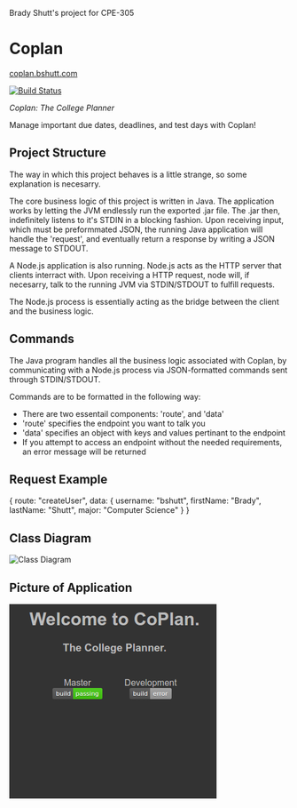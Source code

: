 Brady Shutt's project for CPE-305


# Coplan

[coplan.bshutt.com](http://coplan.bshutt.com/)

[![Build Status](https://travis-ci.org/cpe305/fall2016-project-bradyshutt.svg?branch=master)](https://travis-ci.org/cpe305/fall2016-project-bradyshutt)

_Coplan: The College Planner_

Manage important due dates, deadlines, and test days with Coplan!

## Project Structure
The way in which this project behaves is a little strange, 
so some explanation is necesarry.

The core business logic of this project is written in Java. 
The application works by letting the JVM endlessly run the 
exported .jar file. The .jar then, indefinitely listens to 
it's STDIN in a blocking fashion. Upon receiving input, which
must be preformmated JSON, the running Java application will 
handle the 'request', and eventually return a response by 
writing a JSON message to STDOUT.

A Node.js application is also running. Node.js acts as the
HTTP server that clients interract with. Upon receiving a 
HTTP request, node will, if necesarry, talk to the running 
JVM via STDIN/STDOUT to fulfill requests.

The Node.js process is essentially acting as the bridge
between the client and the business logic.

## Commands

The Java program handles all the business logic associated with
Coplan, by communicating with a Node.js process via JSON-formatted
commands sent through STDIN/STDOUT.

Commands are to be formatted in the following way:
   - There are two essentail components: 'route', and 'data'
   - 'route' specifies the endpoint you want to talk you
   - 'data' specifies an object with keys and values pertinant to the endpoint
   - If you attempt to access an endpoint without the needed requirements, an error message will be returned
 
## Request Example 
{ 
   route: "createUser", 
   data: {
      username: "bshutt",
      firstName: "Brady",
      lastName: "Shutt",
      major: "Computer Science"
   }
}


## Class Diagram
![Class Diagram](/coplanDiagram.png)

## Picture of Application 
![Application Picture](/currentState.png)

